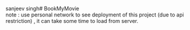 sanjeev singh#   B o o k M y M o v i e 
<br/>
note : use personal network to see deployment of this project (due to api restriction) , it can take some time to load from server.
 
 
